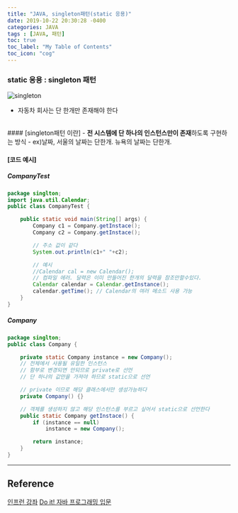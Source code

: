 ```yaml
---
title: "JAVA, singleton패턴(static 응용)"
date: 2019-10-22 20:30:28 -0400
categories: JAVA
tags : [JAVA, 패턴]
toc: true
toc_label: "My Table of Contents"
toc_icon: "cog"
---
```


### static 응용 : singleton 패턴
![singleton](https://user-images.githubusercontent.com/55946791/67358304-eeb32f80-f59a-11e9-8a05-d26274c84bec.JPG)
- 자동차 회사는 단 한개만 존재해야 한다
<br>
#### [singleton패턴 이란]
- <b>전 시스템에 단 하나의 인스턴스만이 존재</b>하도록 구현하는 방식
- ex)날짜, 서울의 날짜는 단한개. 뉴욕의 날짜는 단한개.

#### [코드 예시]
##### CompanyTest
```java
package singlton;
import java.util.Calendar;
public class CompanyTest {

	public static void main(String[] args) {
		Company c1 = Company.getInstace();
		Company c2 = Company.getInstace();

		// 주소 값이 같다
		System.out.println(c1+" "+c2);

		// 예시
		//Calendar cal = new Calendar();
		// 컴파일 에러. 달력은 이미 만들어진 한개의 달력을 참조만할수있다.
		Calendar calendar = Calendar.getInstance();
		calendar.getTime();	// Calendar의 여러 메소드 사용 가능
	}
}
```

##### Company
```java
package singlton;
public class Company {

	private static Company instance = new Company();
	// 전체에서 사용될 유일한 인스턴스
	// 함부로 변경되면 안되므로 private로 선언
	// 단 하나의 값만을 가져야 하므로 static으로 선언

	// private 이므로 해당 클래스에서만 생성가능하다
	private Company() {}

	// 객체를 생성하지 않고 해당 인스턴스를 부르고 싶어서 static으로 선언한다
	public static Company getInstace() {
		if (instance == null)
			instance = new Company();

		return instance;
	}
}
```

---
## Reference
[인프런 강좌](https://www.inflearn.com/course/%EC%9E%90%EB%B0%94-%ED%94%84%EB%A1%9C%EA%B7%B8%EB%9E%98%EB%B0%8D-%EC%9E%85%EB%AC%B8/dashboard)
[Do it! 자바 프로그래밍 입문](http://www.yes24.com/Product/Goods/63020974)
